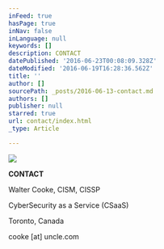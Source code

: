 ```yaml
---
inFeed: true
hasPage: true
inNav: false
inLanguage: null
keywords: []
description: CONTACT
datePublished: '2016-06-23T00:08:09.328Z'
dateModified: '2016-06-19T16:28:36.562Z'
title: ''
author: []
sourcePath: _posts/2016-06-13-contact.md
authors: []
publisher: null
starred: true
url: contact/index.html
_type: Article

---
```

![](https://the-grid-user-content.s3-us-west-2.amazonaws.com/6eacda91-f163-49b3-977a-d99c1eb8184e.png)

**CONTACT**

Walter Cooke, CISM, CISSP

CyberSecurity as a Service (CSaaS)

Toronto, Canada

cooke \[at\] uncle.com